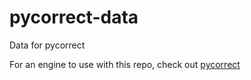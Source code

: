 # pycorrect-data
Data for pycorrect

For an engine to use with this repo, check out [pycorrect](https://github.com/GenericError/pycorrect)
